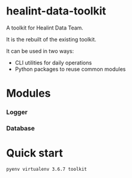 # healint-data-toolkit

A toolkit for Healint Data Team.

It is the rebuilt of the existing toolkit.

It can be used in two ways:

- CLI utilities for daily operations
- Python packages to reuse common modules

# Modules

### Logger

### Database

# Quick start

```
pyenv virtualenv 3.6.7 toolkit

```